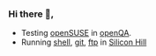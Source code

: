 ### Hi there 👋,
 * Testing [openSUSE](https://opensuse.org) in [openQA](https://open.qa).
 * Running [shell](https://shell.sh.cvut.cz), [git](https://git.sh.cvut.cz), [ftp](https://ftp.sh.cvut.cz) in [Silicon Hill](https://siliconhill.cz)
